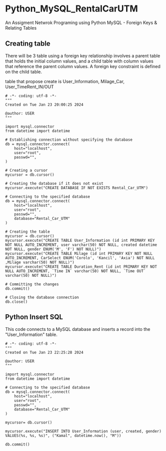 # Python_MySQL_RentalCarUTM
An Assigment Netwrok Programing using Python MySQL  - Foreign Keys &amp; Relating Tables

## Creating table 
There will be 3 table using a foreign key relationship involves a parent table that holds the initial column values, and a child table with column values that reference the parent column values. A foreign key constraint is defined on the child table. 

table that propose create is User_Information, Milage_Car, User_TimeRent_IN/OUT

```
# -*- coding: utf-8 -*-
"""
Created on Tue Jan 23 20:00:25 2024

@author: USER
"""

import mysql.connector 
from datetime import datetime

# Establishing connection without specifying the database
db = mysql.connector.connect(
    host="localhost",
    user="root",
    passwd="",
)

# Creating a cursor
mycursor = db.cursor()

# Creating the database if it does not exist
mycursor.execute("CREATE DATABASE IF NOT EXISTS Rental_Car_UTM")

# Connecting to the specified database
db = mysql.connector.connect(
    host="localhost",
    user="root",
    passwd="",
    database="Rental_Car_UTM"
)

# Creating the table
mycursor = db.cursor()
mycursor.execute("CREATE TABLE User_Information (id int PRIMARY KEY NOT NULL AUTO_INCREMENT, user varchar(50) NOT NULL, created datetime NOT NULL, gender ENUM('M', 'F') NOT NULL)")
mycursor.execute("CREATE TABLE Milage (id int PRIMARY KEY NOT NULL AUTO_INCREMENT, CarSelect ENUM('Corolo', 'Kancil', 'Axia') NOT NULL ,Milage varchar(50) NOT NULL)")
mycursor.execute("CREATE TABLE Duration_Rent (id int PRIMARY KEY NOT NULL AUTO_INCREMENT, `Time IN` varchar(50) NOT NULL, `Time OUT` varchar(50) NOT NULL)")

# Committing the changes
db.commit()

# Closing the database connection
db.close()

```
## Python Insert SQL
This code connects to a MySQL database and inserts a record into the "User_Information" table.
```
# -*- coding: utf-8 -*-
"""
Created on Tue Jan 23 22:25:28 2024

@author: USER
"""

import mysql.connector 
from datetime import datetime

# Connecting to the specified database
db = mysql.connector.connect(
    host="localhost",
    user="root",
    passwd="",
    database="Rental_Car_UTM"
)

mycursor= db.cursor()

mycursor.execute("INSERT INTO User_Information (user, created, gender) VALUES(%s, %s, %s)", ("Kamal", datetime.now(), "M"))

db.commit()
```

